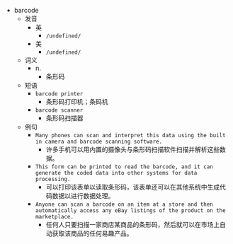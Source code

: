 - barcode
  - 发音
    - 英
      - `/undefined/`
    - 美
      - `/undefined/`
  - 词义
    - n.
      - 条形码
  - 短语
    - `barcode printer`
      - 条形码打印机；条码机 
    - `barcode scanner`
      - 条形码扫描器 
  - 例句
    - `Many phones can scan and interpret this data using the built in camera and barcode scanning software.`
      - 许多手机可以用内置的摄像头与条形码扫描软件扫描并解析这些数据。
    - `This form can be printed to read the barcode, and it can generate the coded data into other systems for data processing.`
      - 可以打印该表单以读取条形码，该表单还可以在其他系统中生成代码数据以进行数据处理。
    - `Anyone can scan a barcode on an item at a store and then automatically access any eBay listings of the product on the marketplace.`
      - 任何人只要扫描一家商店某商品的条形码，然后就可以在市场上自动获取该商品的任何易趣产品。

